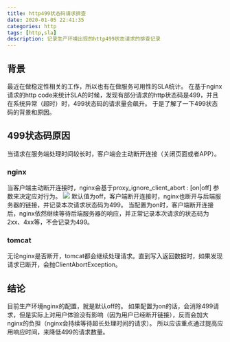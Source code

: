 ```yaml
---
title: http499状态码请求排查
date: 2020-01-05 22:41:35
categories: http
tags: [http,sla]
description: 记录生产环境出现的http499状态请求的排查记录
---
```


## 背景
最近在做稳定性相关的工作，所以也有在做服务可用性的SLA统计。
在基于nginx请求的http code来统计SLA的时候，发现有部分请求的http状态码是499，并且在系统异常（超时）时，499状态码的请求量会飙升。
于是了解了一下499状态码的背景和原因。

## 499状态码原因
当请求在服务端处理时间较长时，客户端会主动断开连接（关闭页面或者APP）。

### nginx
当客户端主动断开连接时，nginx会基于proxy_ignore_client_abort : [on|off] 参数来决定应对行为。
![](http://q3n3fxbpj.bkt.clouddn.com/QQ20200105-225218@2x.png)
默认值为off，客户端断开连接时，nginx也断开与后端服务器的链接，并记录本次请求状态码为499。
当配置为on时，客户端断开连接后，nginx依然继续等待后端服务器的响应，并正常记录本次请求的状态码为2xx、4xx等，不会记录为499。

### tomcat
无论nginx是否断开，tomcat都会继续处理请求。直到写入返回数据时，如果发现请求已断开，会抛ClientAbortException。

## 结论
目前生产环境nginx的配置，就是默认off的。
如果配置为on的话，会消除499请求，但是实际上对用户体验没有影响（因为用户已经断开链接），反而会加大nginx的负担（nginx会持续等待超长处理时间的请求）。
所以应该重点通过提高应用响应时间，来降低499的请求数量。